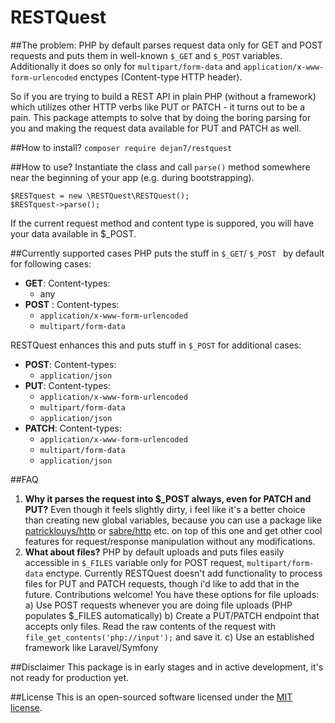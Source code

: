 RESTQuest
===================
##The problem:
PHP by default parses request data only for GET and POST requests and puts them in well-known `$_GET` and `$_POST` variables. Additionally it does so only for `multipart/form-data` and `application/x-www-form-urlencoded` enctypes (Content-type HTTP header).

So if you are trying to build a REST API in plain PHP (without a framework) which utilizes other HTTP verbs like PUT or PATCH - it turns out to be a pain. This package attempts to solve that by doing the boring parsing for you and making the request data available for PUT and PATCH as well.

##How to install?
`composer require dejan7/restquest`

##How to use?
Instantiate the class and call `parse()` method somewhere near the beginning of your app (e.g. during bootstrapping).
```
$RESTquest = new \RESTQuest\RESTQuest();
$RESTquest->parse();
```

If the current request method and content type is suppored, you will have your data available in $_POST.

##Currently supported cases
PHP puts the stuff in `$_GET`/ `$_POST ` by default for following cases:

 * **GET**: Content-types:
	 * any
 * **POST** : Content-types:
	 * `application/x-www-form-urlencoded`
	 * 	`multipart/form-data`

RESTQuest enhances this and puts stuff in `$_POST` for additional cases:

* **POST**: Content-types:
	* `application/json`
* **PUT**: Content-types:
	 * `application/x-www-form-urlencoded`
	 * 	`multipart/form-data`
	 * `application/json`
* **PATCH**: Content-types:
	 * `application/x-www-form-urlencoded`
	 * 	`multipart/form-data`
	 * `application/json`

##FAQ

 1. **Why it parses the request into $_POST always, even for PATCH and PUT?**
Even though it feels slightly dirty, i feel like it's a better choice than creating new global variables, because you can use a package like [patricklouys/http](https://github.com/PatrickLouys/http) or  [sabre/http](https://github.com/fruux/sabre-http) etc. on top of this one and get other cool features for request/response manipulation without any modifications.
 2. **What about files?**
 PHP by default uploads and puts files easily accessible in `$_FILES` variable only for POST request, `multipart/form-data` enctype. Currently RESTQuest doesn't add functionality to process files for PUT and PATCH requests, though i'd like to add that in the future. Contributions welcome! You have these options for file uploads:
 a) Use POST requests whenever you are doing file uploads (PHP populates $_FILES automatically)
 b) Create a PUT/PATCH endpoint that accepts only files. Read the raw contents of the request with `file_get_contents('php://input');` and save it.
 c) Use an established framework like Laravel/Symfony

##Disclaimer
This package is in early stages and in active development, it's not ready for production yet.


##License
This is an open-sourced software licensed under the [MIT license](http://opensource.org/licenses/MIT).
